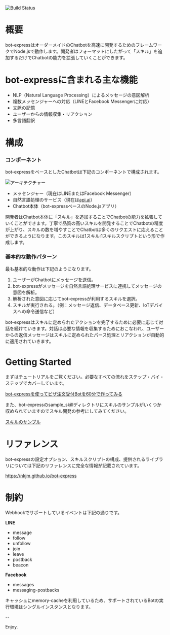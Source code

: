 ![Build Status](https://travis-ci.org/nkjm/bot-express.svg?branch=master)

# 概要

bot-expressはオーダーメイドのChatbotを高速に開発するためのフレームワークでNode.jsで動作します。開発者はフォーマットにしたがって「スキル」を追加するだけでChatbotの能力を拡張していくことができます。

# bot-expressに含まれる主な機能

- NLP（Natural Language Processing）によるメッセージの意図解析
- 複数メッセンジャーへの対応（LINEとFacebook Messengerに対応）
- 文脈の記憶
- ユーザーからの情報収集・リアクション
- 多言語翻訳

# 構成

### コンポーネント

bot-expressをベースとしたChatbotは下記のコンポーネントで構成されます。

![アーキテクチャー](https://dl.dropboxusercontent.com/u/149862/bot-express_architecture.png)

- メッセンジャー（現在はLINEまたはFacebook Messenger）
- 自然言語処理のサービス（現在は[api.ai](https://api.ai)）
- Chatbot本体（bot-expressベースのNode.jsアプリ）

開発者はChatbot本体に「スキル」を追加することでChatbotの能力を拡張していくことができます。丁寧で品質の高いスキルを開発することでChatbotの精度が上がり、スキルの数を増やすことでChatbotは多くのリクエストに応えることができるようになります。このスキルは1スキル:1スキルスクリプトという形で作成します。

### 基本的な動作パターン

最も基本的な動作は下記のようになります。

1. ユーザーがChatbotにメッセージを送信。
2. bot-expressがメッセージを自然言語処理サービスに連携してメッセージの意図を解析。
3. 解析された意図に応じてbot-expressが利用するスキルを選択。
4. スキルが実行される。（例：メッセージ返信、データベース更新、IoTデバイスへの命令送信など）

bot-expressはスキルに定められたアクションを完了するために必要に応じて対話を続けていきます。対話は必要な情報を収集するためにおこなわれ、ユーザーからの返信メッセージはスキルに定められたパース処理とリアクションが自動的に適用されていきます。

# Getting Started

まずはチュートリアルをご覧ください。必要なすべての流れをステップ・バイ・ステップでカバーしています。

[bot-expressを使ってピザ注文受付Botを60分で作ってみる](http://qiita.com/nkjm/items/1ac1a73d018c13deae30)

また、bot-expressのsample_skillディレクトリにスキルのサンプルがいくつか収められていますのでスキル開発の参考にしてみてください。

[スキルのサンプル](/sample_skill/)

# リファレンス

bot-expressの設定オプション、スキルスクリプトの構成、提供されるライブラリについては下記のリファレンスに完全な情報が記載されています。

https://nkjm.github.io/bot-express

# 制約

Webhookでサポートしているイベントは下記の通りです。

**LINE**
- message
- follow
- unfollow
- join
- leave
- postback
- beacon

**Facebook**
- messages
- messaging-postbacks

キャッシュにmemory-cacheを利用しているため、サポートされているBotの実行環境はシングルインスタンスとなります。

--

Enjoy.

